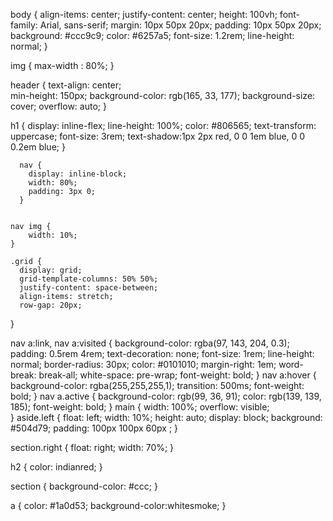 body {
  align-items: center;
  justify-content: center;
  height: 100vh;
  font-family: Arial, sans-serif;
  margin: 10px 50px 20px; 
  padding: 10px 50px 20px;
  background: #ccc9c9;
  color: #6257a5;
  font-size: 1.2rem;
  line-height: normal;
}
  
  img {
    max-width : 80%; 
 }
  
  header {
    text-align: center;  
    min-height: 150px;
    background-color: rgb(165, 33, 177); 
    background-size: cover;
    overflow: auto;
    }

 h1 {
        display: inline-flex;
        line-height: 100%;
        color: #806565;
        text-transform: uppercase;
        font-size: 3rem;
        text-shadow:1px 2px red, 0 0 1em blue, 0 0 0.2em blue; 
    }

      nav {
        display: inline-block;
        width: 80%;
        padding: 3px 0;
      }

    
    nav img {
        width: 10%;
    }

    .grid {
      display: grid;
      grid-template-columns: 50% 50%;
      justify-content: space-between; 
      align-items: stretch; 
      row-gap: 20px; 
  }
  
  nav a:link, nav a:visited {
    background-color: rgba(97, 143, 204, 0.3);
    padding: 0.5rem 4rem;
    text-decoration: none;
    font-size: 1rem;
    line-height: normal;
    border-radius: 30px;
    color: #0101010;
    margin-right: 1em;
    word-break: break-all;
    white-space: pre-wrap;
    font-weight: bold;
  }
  nav a:hover {
    background-color: rgba(255,255,255,1);
    transition: 500ms;
    font-weight: bold;
  }
  nav a.active {
    background-color: rgb(99, 36, 91);
    color: rgb(139, 139, 185);
    font-weight: bold;
  }
  main {
    width: 100%;
    overflow: visible;  
  }
  aside.left {
    float: left;
    width: 10%;
    height: auto;
    display: block;
    background: #504d79;
    padding: 100px 100px 60px ;
  }
  
  section.right {
    float: right;
    width: 70%;
  }

  h2 {
    color: indianred; 
  }

  section {
    background-color: #ccc; 
  }

  a {
    color: #1a0d53; 
    background-color:whitesmoke; 
  }
